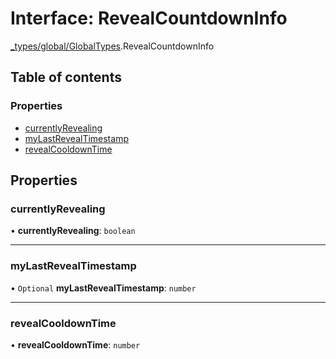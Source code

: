 # Interface: RevealCountdownInfo

[\_types/global/GlobalTypes](../modules/_types_global_GlobalTypes.md).RevealCountdownInfo

## Table of contents

### Properties

- [currentlyRevealing](_types_global_GlobalTypes.RevealCountdownInfo.md#currentlyrevealing)
- [myLastRevealTimestamp](_types_global_GlobalTypes.RevealCountdownInfo.md#mylastrevealtimestamp)
- [revealCooldownTime](_types_global_GlobalTypes.RevealCountdownInfo.md#revealcooldowntime)

## Properties

### currentlyRevealing

• **currentlyRevealing**: `boolean`

---

### myLastRevealTimestamp

• `Optional` **myLastRevealTimestamp**: `number`

---

### revealCooldownTime

• **revealCooldownTime**: `number`
